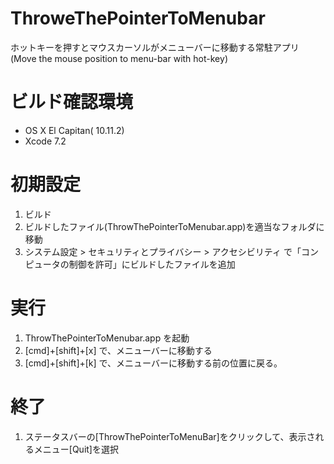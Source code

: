 # ThroweThePointerToMenubar
ホットキーを押すとマウスカーソルがメニューバーに移動する常駐アプリ (Move the mouse position to menu-bar with hot-key)

# ビルド確認環境

- OS X El Capitan( 10.11.2)
- Xcode 7.2 

# 初期設定

1. ビルド
1. ビルドしたファイル(ThrowThePointerToMenubar.app)を適当なフォルダに移動
1. システム設定 > セキュリティとプライバシー > アクセシビリティ で「コンピュータの制御を許可」にビルドしたファイルを追加

# 実行

1. ThrowThePointerToMenubar.app を起動
1. [cmd]+[shift]+[x] で、メニューバーに移動する
1. [cmd]+[shift]+[k] で、メニューバーに移動する前の位置に戻る。

# 終了

1. ステータスバーの[ThrowThePointerToMenuBar]をクリックして、表示されるメニュー[Quit]を選択
